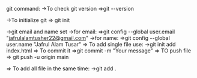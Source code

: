 git command:
->To check git version
=>git --version

->To initialize git
=> git init

->git email and name set
->for email:
=>git config --global user.email "jafrulalamtusher22@gmail.com"
->for name:
=>git config --global user.name "Jafrul Alam Tusar"
=> To add single file use:
->git init add index.html
=> To commit it
=>git commit -m "Your message"
=> TO push file
=> git push -u origin main

=> To add all file in the same time:
->git add .
